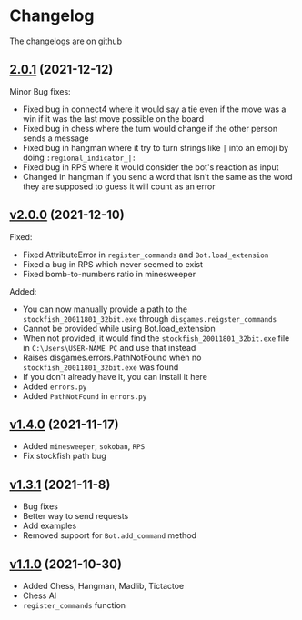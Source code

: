 # Changelog

The changelogs are on [github](https://github.com/andrewthederp/disgames/releases)

## [2.0.1](https://github.com/andrewthederp/Disgames/releases/tag/2.0.1) (2021-12-12)

Minor Bug fixes:

* Fixed bug in connect4 where it would say a tie even if the move was a win if it was the last move possible on the board
* Fixed bug in chess where the turn would change if the other person sends a message
* Fixed bug in hangman where it try to turn strings like `|` into an emoji by doing `:regional_indicator_|:`
* Fixed bug in RPS where it would consider the bot's reaction as input
* Changed in hangman if you send a word that isn't the same as the word they are supposed to guess it will count as an error

## [v2.0.0](https://github.com/andrewthederp/Disgames/releases/tag/2.0.0) (2021-12-10)

Fixed:

* Fixed AttributeError in `register_commands` and `Bot.load_extension`
* Fixed a bug in RPS which never seemed to exist
* Fixed bomb-to-numbers ratio in minesweeper

Added:

* You can now manually provide a path to the `stockfish_20011801_32bit.exe` through `disgames.reigster_commands`
* Cannot be provided while using Bot.load_extension
* When not provided, it would find the `stockfish_20011801_32bit.exe` file in `C:\Users\USER-NAME PC` and use that instead
* Raises disgames.errors.PathNotFound when no `stockfish_20011801_32bit.exe` was found
* If you don't already have it, you can install it here
* Added `errors.py`
* Added `PathNotFound` in `errors.py`

## [v1.4.0](https://github.com/andrewthederp/Disgames/releases/tag/1.4.0) (2021-11-17)

* Added `minesweeper`, `sokoban`, `RPS`
* Fix stockfish path bug

## [v1.3.1](https://github.com/andrewthederp/Disgames/releases/tag/1.3.1) (2021-11-8)

* Bug fixes
* Better way to send requests
* Add examples
* Removed support for `Bot.add_command` method

## [v1.1.0](https://github.com/andrewthederp/Disgames/releases/tag/1.1.0) (2021-10-30)

* Added Chess, Hangman, Madlib, Tictactoe
* Chess AI
* `register_commands` function
